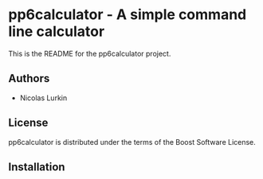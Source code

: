 pp6calculator - A simple command line calculator
================================================
This is the README for the pp6calculator project.

Authors
-------
- Nicolas Lurkin

License
-------
pp6calculator is distributed under the terms of the Boost Software License.

Installation
------------
